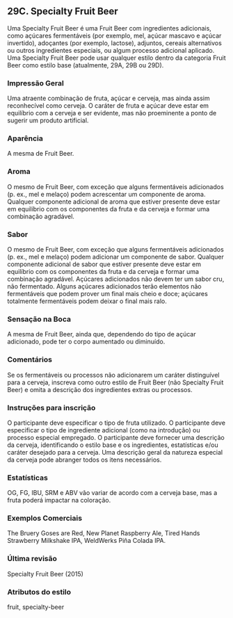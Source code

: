 ## 29C. Specialty Fruit Beer

Uma Specialty Fruit Beer é uma Fruit Beer com ingredientes adicionais, como açúcares fermentáveis ​​(por exemplo, mel, açúcar mascavo e açúcar invertido), adoçantes (por exemplo, lactose), adjuntos, cereais alternativos ou outros ingredientes especiais, ou algum processo adicional aplicado. Uma Specialty Fruit Beer pode usar qualquer estilo dentro da categoria Fruit Beer como estilo base (atualmente, 29A, 29B ou 29D).

### Impressão Geral

Uma atraente combinação de fruta, açúcar e cerveja, mas ainda assim reconhecível como cerveja. O caráter de fruta e açúcar deve estar em equilíbrio com a cerveja e ser evidente, mas não proeminente a ponto de sugerir um produto artificial.

### Aparência

A mesma de Fruit Beer.

### Aroma

O mesmo de Fruit Beer, com exceção que alguns fermentáveis adicionados (p. ex., mel e melaço) podem acrescentar um componente de aroma. Qualquer componente adicional de aroma que estiver presente deve estar em equilíbrio com os componentes da fruta e da cerveja e formar uma combinação agradável.

### Sabor

O mesmo de Fruit Beer, com exceção que alguns fermentáveis adicionados (p. ex., mel e melaço) podem adicionar um componente de sabor. Qualquer componente adicional de sabor que estiver presente deve estar em equilíbrio com os componentes da fruta e da cerveja e formar uma combinação agradável. Açúcares adicionados não devem ter um sabor cru, não fermentado. Alguns açúcares adicionados terão elementos não fermentáveis que podem prover um final mais cheio e doce; açúcares totalmente fermentáveis podem deixar o final mais ralo.

### Sensação na Boca

A mesma de Fruit Beer, ainda que, dependendo do tipo de açúcar adicionado, pode ter o corpo aumentado ou diminuído.

### Comentários

Se os fermentáveis ou processos não adicionarem um caráter distinguível para a cerveja, inscreva como outro estilo de Fruit Beer (não Specialty Fruit Beer) e omita a descrição dos ingredientes extras ou processos.

### Instruções para inscrição

O participante deve especificar o tipo de fruta utilizado. O participante deve especificar o tipo de ingrediente adicional (como na introdução) ou processo especial empregado. O participante deve fornecer uma descrição da cerveja, identificando o estilo base e os ingredientes, estatísticas e/ou caráter desejado para a cerveja. Uma descrição geral da natureza especial da cerveja pode abranger todos os itens necessários.

### Estatísticas

OG, FG, IBU, SRM e ABV vão variar de acordo com a cerveja base, mas a fruta poderá impactar na coloração.

### Exemplos Comerciais

The Bruery Goses are Red, New Planet Raspberry Ale, Tired Hands Strawberry Milkshake IPA, WeldWerks Piña Colada IPA.

### Última revisão

Specialty Fruit Beer (2015)

### Atributos do estilo

fruit, specialty-beer

